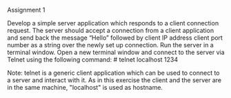 Assignment 1

Develop a simple server application which responds to a client connection request. The server should accept a connection from a client application and send back the message  “Hello” followed by client IP address client port number as a string over the newly set up connection. Run the server in a terminal window. Open a new terminal window and connect to the server via Telnet using the following command:
    # telnet localhost 1234

Note:
telnet is a generic client application which can be used to connect to a server and interact with it. As in this exercise the client and the server are in the same machine,  "localhost" is used as hostname.
